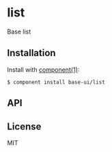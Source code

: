 
# list

  Base list

## Installation

  Install with [component(1)](http://component.io):

    $ component install base-ui/list

## API



## License

  MIT
